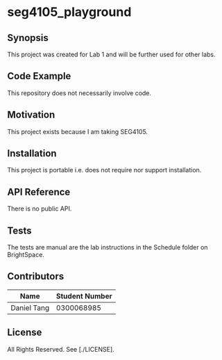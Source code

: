 # seg4105_playground

## Synopsis

This project was created for Lab 1 and will be further used for other labs.

## Code Example

This repository does not necessarily involve code.

## Motivation

This project exists because I am taking SEG4105.

## Installation

This project is portable i.e. does not require nor support installation.

## API Reference

There is no public API.

## Tests

The tests are manual are the lab instructions in the Schedule folder on BrightSpace.

## Contributors

|Name|Student Number|
|---|---|
|Daniel Tang|0300068985|

## License

All Rights Reserved. See [./LICENSE].

